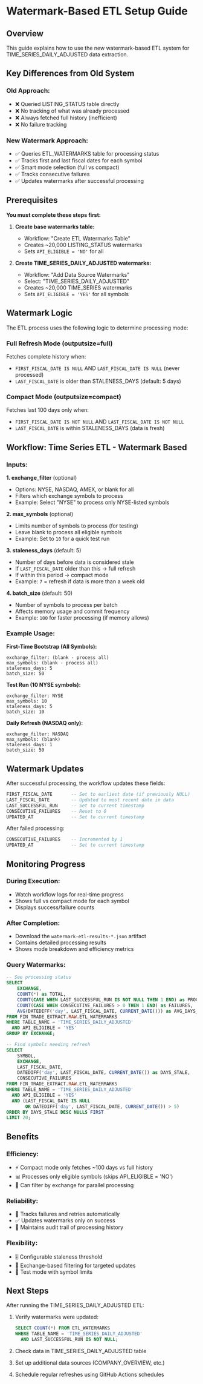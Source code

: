 # Watermark-Based ETL Setup Guide

## Overview

This guide explains how to use the new watermark-based ETL system for TIME_SERIES_DAILY_ADJUSTED data extraction.

## Key Differences from Old System

### Old Approach:
- ❌ Queried LISTING_STATUS table directly
- ❌ No tracking of what was already processed
- ❌ Always fetched full history (inefficient)
- ❌ No failure tracking

### New Watermark Approach:
- ✅ Queries ETL_WATERMARKS table for processing status
- ✅ Tracks first and last fiscal dates for each symbol
- ✅ Smart mode selection (full vs compact)
- ✅ Tracks consecutive failures
- ✅ Updates watermarks after successful processing

## Prerequisites

**You must complete these steps first:**

1. **Create base watermarks table:**
   - Workflow: "Create ETL Watermarks Table"
   - Creates ~20,000 LISTING_STATUS watermarks
   - Sets `API_ELIGIBLE = 'NO'` for all

2. **Create TIME_SERIES_DAILY_ADJUSTED watermarks:**
   - Workflow: "Add Data Source Watermarks"
   - Select: "TIME_SERIES_DAILY_ADJUSTED"
   - Creates ~20,000 TIME_SERIES watermarks
   - Sets `API_ELIGIBLE = 'YES'` for all symbols

## Watermark Logic

The ETL process uses the following logic to determine processing mode:

### Full Refresh Mode (outputsize=full)
Fetches complete history when:
- `FIRST_FISCAL_DATE IS NULL` AND `LAST_FISCAL_DATE IS NULL` (never processed)
- `LAST_FISCAL_DATE` is older than STALENESS_DAYS (default: 5 days)

### Compact Mode (outputsize=compact)
Fetches last 100 days only when:
- `FIRST_FISCAL_DATE IS NOT NULL` AND `LAST_FISCAL_DATE IS NOT NULL`
- `LAST_FISCAL_DATE` is within STALENESS_DAYS (data is fresh)

## Workflow: Time Series ETL - Watermark Based

### Inputs:

**1. exchange_filter** (optional)
- Options: NYSE, NASDAQ, AMEX, or blank for all
- Filters which exchange symbols to process
- Example: Select "NYSE" to process only NYSE-listed symbols

**2. max_symbols** (optional)
- Limits number of symbols to process (for testing)
- Leave blank to process all eligible symbols
- Example: Set to `10` for a quick test run

**3. staleness_days** (default: 5)
- Number of days before data is considered stale
- If `LAST_FISCAL_DATE` older than this → full refresh
- If within this period → compact mode
- Example: `7` = refresh if data is more than a week old

**4. batch_size** (default: 50)
- Number of symbols to process per batch
- Affects memory usage and commit frequency
- Example: `100` for faster processing (if memory allows)

### Example Usage:

**First-Time Bootstrap (All Symbols):**
```
exchange_filter: (blank - process all)
max_symbols: (blank - process all)
staleness_days: 5
batch_size: 50
```

**Test Run (10 NYSE symbols):**
```
exchange_filter: NYSE
max_symbols: 10
staleness_days: 5
batch_size: 10
```

**Daily Refresh (NASDAQ only):**
```
exchange_filter: NASDAQ
max_symbols: (blank)
staleness_days: 1
batch_size: 50
```

## Watermark Updates

After successful processing, the workflow updates these fields:

```sql
FIRST_FISCAL_DATE       -- Set to earliest date (if previously NULL)
LAST_FISCAL_DATE        -- Updated to most recent date in data
LAST_SUCCESSFUL_RUN     -- Set to current timestamp
CONSECUTIVE_FAILURES    -- Reset to 0
UPDATED_AT              -- Set to current timestamp
```

After failed processing:

```sql
CONSECUTIVE_FAILURES    -- Incremented by 1
UPDATED_AT              -- Set to current timestamp
```

## Monitoring Progress

### During Execution:
- Watch workflow logs for real-time progress
- Shows full vs compact mode for each symbol
- Displays success/failure counts

### After Completion:
- Download the `watermark-etl-results-*.json` artifact
- Contains detailed processing results
- Shows mode breakdown and efficiency metrics

### Query Watermarks:
```sql
-- See processing status
SELECT 
    EXCHANGE,
    COUNT(*) as TOTAL,
    COUNT(CASE WHEN LAST_SUCCESSFUL_RUN IS NOT NULL THEN 1 END) as PROCESSED,
    COUNT(CASE WHEN CONSECUTIVE_FAILURES > 0 THEN 1 END) as FAILURES,
    AVG(DATEDIFF('day', LAST_FISCAL_DATE, CURRENT_DATE())) as AVG_DAYS_STALE
FROM FIN_TRADE_EXTRACT.RAW.ETL_WATERMARKS
WHERE TABLE_NAME = 'TIME_SERIES_DAILY_ADJUSTED'
  AND API_ELIGIBLE = 'YES'
GROUP BY EXCHANGE;

-- Find symbols needing refresh
SELECT 
    SYMBOL,
    EXCHANGE,
    LAST_FISCAL_DATE,
    DATEDIFF('day', LAST_FISCAL_DATE, CURRENT_DATE()) as DAYS_STALE,
    CONSECUTIVE_FAILURES
FROM FIN_TRADE_EXTRACT.RAW.ETL_WATERMARKS
WHERE TABLE_NAME = 'TIME_SERIES_DAILY_ADJUSTED'
  AND API_ELIGIBLE = 'YES'
  AND (LAST_FISCAL_DATE IS NULL 
       OR DATEDIFF('day', LAST_FISCAL_DATE, CURRENT_DATE()) > 5)
ORDER BY DAYS_STALE DESC NULLS FIRST
LIMIT 20;
```

## Benefits

### Efficiency:
- ⚡ Compact mode only fetches ~100 days vs full history
- 📊 Processes only eligible symbols (skips API_ELIGIBLE = 'NO')
- 🎯 Can filter by exchange for parallel processing

### Reliability:
- 🔄 Tracks failures and retries automatically
- ✅ Updates watermarks only on success
- 📝 Maintains audit trail of processing history

### Flexibility:
- 🎚️ Configurable staleness threshold
- 🔧 Exchange-based filtering for targeted updates
- 🧪 Test mode with symbol limits

## Next Steps

After running the TIME_SERIES_DAILY_ADJUSTED ETL:

1. Verify watermarks were updated:
   ```sql
   SELECT COUNT(*) FROM ETL_WATERMARKS 
   WHERE TABLE_NAME = 'TIME_SERIES_DAILY_ADJUSTED'
     AND LAST_SUCCESSFUL_RUN IS NOT NULL;
   ```

2. Check data in TIME_SERIES_DAILY_ADJUSTED table

3. Set up additional data sources (COMPANY_OVERVIEW, etc.)

4. Schedule regular refreshes using GitHub Actions schedules

